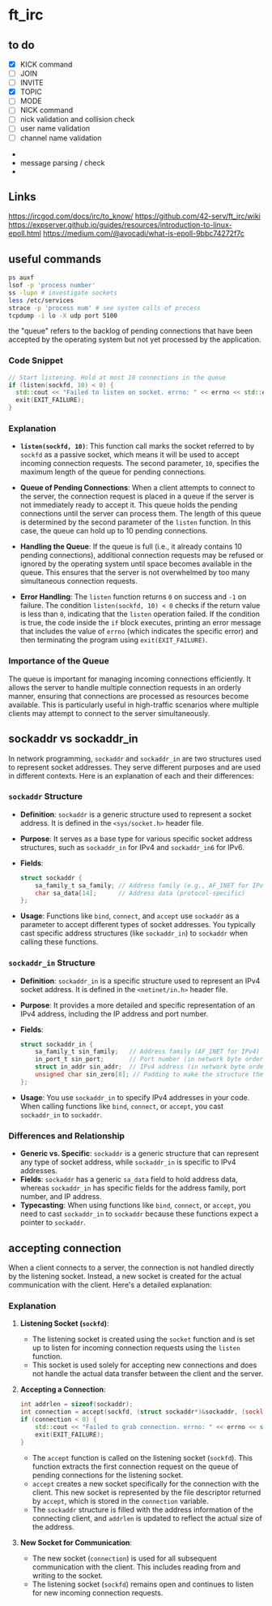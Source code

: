 # ft_irc

## to do
- [x] KICK command
- [ ] JOIN 
- [ ] INVITE
- [x] TOPIC
- [ ] MODE
- [ ] NICK command
- [ ] nick validation and collision check
- [ ] user name validation
- [ ] channel name validation
- 
- message parsing / check
- 

## Links
https://ircgod.com/docs/irc/to_know/
https://github.com/42-serv/ft_irc/wiki
https://expserver.github.io/guides/resources/introduction-to-linux-epoll.html
https://medium.com/@avocadi/what-is-epoll-9bbc74272f7c


## useful commands

``` bash
ps auxf
lsof -p 'process number'
ss -lupn # investigate sockets
less /etc/services 
strace -p 'process num' # see system calls of process
tcpdump -i lo -X udp port 5100 
```

the "queue" refers to the backlog of pending connections that have been accepted by the operating system but not yet processed by the application.

### Code Snippet
```cpp
// Start listening. Hold at most 10 connections in the queue
if (listen(sockfd, 10) < 0) {
  std::cout << "Failed to listen on socket. errno: " << errno << std::endl;
  exit(EXIT_FAILURE);
}
```

### Explanation

- **`listen(sockfd, 10)`**: This function call marks the socket referred to by `sockfd` as a passive socket, which means it will be used to accept incoming connection requests. The second parameter, `10`, specifies the maximum length of the queue for pending connections.
  
- **Queue of Pending Connections**: When a client attempts to connect to the server, the connection request is placed in a queue if the server is not immediately ready to accept it. This queue holds the pending connections until the server can process them. The length of this queue is determined by the second parameter of the `listen` function. In this case, the queue can hold up to 10 pending connections.

- **Handling the Queue**: If the queue is full (i.e., it already contains 10 pending connections), additional connection requests may be refused or ignored by the operating system until space becomes available in the queue. This ensures that the server is not overwhelmed by too many simultaneous connection requests.

- **Error Handling**: The `listen` function returns `0` on success and `-1` on failure. The condition `listen(sockfd, 10) < 0` checks if the return value is less than `0`, indicating that the `listen` operation failed. If the condition is true, the code inside the `if` block executes, printing an error message that includes the value of `errno` (which indicates the specific error) and then terminating the program using `exit(EXIT_FAILURE)`.

### Importance of the Queue

The queue is important for managing incoming connections efficiently. It allows the server to handle multiple connection requests in an orderly manner, ensuring that connections are processed as resources become available. This is particularly useful in high-traffic scenarios where multiple clients may attempt to connect to the server simultaneously.

## sockaddr vs sockaddr_in

In network programming, `sockaddr` and `sockaddr_in` are two structures used to represent socket addresses. They serve different purposes and are used in different contexts. Here is an explanation of each and their differences:

### `sockaddr` Structure

- **Definition**: `sockaddr` is a generic structure used to represent a socket address. It is defined in the `<sys/socket.h>` header file.
- **Purpose**: It serves as a base type for various specific socket address structures, such as `sockaddr_in` for IPv4 and `sockaddr_in6` for IPv6.
- **Fields**:

  ```c
  struct sockaddr {
      sa_family_t sa_family; // Address family (e.g., AF_INET for IPv4)
      char sa_data[14];      // Address data (protocol-specific)
  };
  ```

- **Usage**: Functions like `bind`, `connect`, and `accept` use `sockaddr` as a parameter to accept different types of socket addresses. You typically cast specific address structures (like `sockaddr_in`) to `sockaddr` when calling these functions.

### `sockaddr_in` Structure

- **Definition**: `sockaddr_in` is a specific structure used to represent an IPv4 socket address. It is defined in the `<netinet/in.h>` header file.
- **Purpose**: It provides a more detailed and specific representation of an IPv4 address, including the IP address and port number.
- **Fields**:

  ```c
  struct sockaddr_in {
      sa_family_t sin_family;   // Address family (AF_INET for IPv4)
      in_port_t sin_port;       // Port number (in network byte order)
      struct in_addr sin_addr;  // IPv4 address (in network byte order)
      unsigned char sin_zero[8]; // Padding to make the structure the same size as sockaddr
  };
  ```

- **Usage**: You use `sockaddr_in` to specify IPv4 addresses in your code. When calling functions like `bind`, `connect`, or `accept`, you cast `sockaddr_in` to `sockaddr`.

### Differences and Relationship

- **Generic vs. Specific**: `sockaddr` is a generic structure that can represent any type of socket address, while `sockaddr_in` is specific to IPv4 addresses.
- **Fields**: `sockaddr` has a generic `sa_data` field to hold address data, whereas `sockaddr_in` has specific fields for the address family, port number, and IP address.
- **Typecasting**: When using functions like `bind`, `connect`, or `accept`, you need to cast `sockaddr_in` to `sockaddr` because these functions expect a pointer to `sockaddr`.

## accepting connection

When a client connects to a server, the connection is not handled directly by the listening socket. Instead, a new socket is created for the actual communication with the client. Here's a detailed explanation:

### Explanation

1. **Listening Socket (`sockfd`)**:
   - The listening socket is created using the `socket` function and is set up to listen for incoming connection requests using the `listen` function.
   - This socket is used solely for accepting new connections and does not handle the actual data transfer between the client and the server.

2. **Accepting a Connection**:

   ```cpp
   int addrlen = sizeof(sockaddr);
   int connection = accept(sockfd, (struct sockaddr*)&sockaddr, (socklen_t*)&addrlen);
   if (connection < 0) {
       std::cout << "Failed to grab connection. errno: " << errno << std::endl;
       exit(EXIT_FAILURE);
   }
   ```

   - The `accept` function is called on the listening socket (`sockfd`). This function extracts the first connection request on the queue of pending connections for the listening socket.
   - `accept` creates a new socket specifically for the connection with the client. This new socket is represented by the file descriptor returned by `accept`, which is stored in the `connection` variable.
   - The `sockaddr` structure is filled with the address information of the connecting client, and `addrlen` is updated to reflect the actual size of the address.

3. **New Socket for Communication**:
   - The new socket (`connection`) is used for all subsequent communication with the client. This includes reading from and writing to the socket.
   - The listening socket (`sockfd`) remains open and continues to listen for new incoming connection requests.

